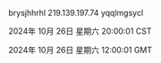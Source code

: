 brysjhhrhl 219.139.197.74 yqqlmgsycl

2024年 10月 26日 星期六 20:00:01 CST

2024年 10月 26日 星期六 12:00:01 GMT
